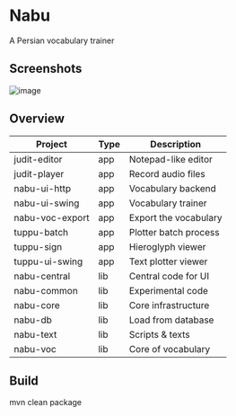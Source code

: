# Nabu
A Persian vocabulary trainer

## Screenshots
![image](https://user-images.githubusercontent.com/10780787/136793353-e83c9112-129d-4254-8b30-cecc899a3d67.png)

## Overview
| Project         | Type  | Description           |
| --------------- | ----- | --------------------- |
| judit-editor    | app   | Notepad-like editor   |
| judit-player    | app   | Record audio files    |
| nabu-ui-http    | app   | Vocabulary backend    |
| nabu-ui-swing   | app   | Vocabulary trainer    |
| nabu-voc-export | app   | Export the vocabulary |
| tuppu-batch     | app   | Plotter batch process |
| tuppu-sign      | app   | Hieroglyph viewer     |
| tuppu-ui-swing  | app   | Text plotter viewer   |
| nabu-central    | lib   | Central code for UI   |
| nabu-common     | lib   | Experimental code     |
| nabu-core       | lib   | Core infrastructure   |
| nabu-db         | lib   | Load from database    |
| nabu-text       | lib   | Scripts & texts       |
| nabu-voc        | lib   | Core of vocabulary    |

## Build
mvn clean package
